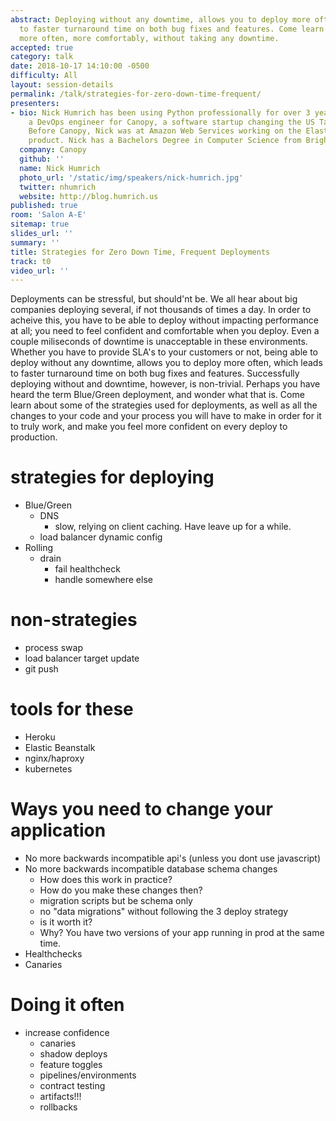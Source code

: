 ```yaml
---
abstract: Deploying without any downtime, allows you to deploy more often, which leads
  to faster turnaround time on both bug fixes and features. Come learn how to deploy
  more often, more comfortably, without taking any downtime.
accepted: true
category: talk
date: 2018-10-17 14:10:00 -0500
difficulty: All
layout: session-details
permalink: /talk/strategies-for-zero-down-time-frequent/
presenters:
- bio: Nick Humrich has been using Python professionally for over 3 years. He is currently
    a DevOps engineer for Canopy, a software startup changing the US Tax industry.
    Before Canopy, Nick was at Amazon Web Services working on the Elastic Beanstalk
    product. Nick has a Bachelors Degree in Computer Science from Brigham Young University.
  company: Canopy
  github: ''
  name: Nick Humrich
  photo_url: '/static/img/speakers/nick-humrich.jpg'
  twitter: nhumrich
  website: http://blog.humrich.us
published: true
room: 'Salon A-E'
sitemap: true
slides_url: ''
summary: ''
title: Strategies for Zero Down Time, Frequent Deployments
track: t0
video_url: ''
---
```


Deployments can be stressful, but should'nt be. We all hear about big companies deploying several, if not thousands of times a day. In order to acheive this, you have to be able to deploy without impacting performance at all; you need to feel confident and comfortable when you deploy. Even a couple miliseconds of downtime is unacceptable in these environments. Whether you have to provide SLA's to your customers or not, being able to deploy without any downtime, allows you to deploy more often, which leads to faster turnaround time on both bug fixes and features. Successfully deploying without and downtime, however, is non-trivial. Perhaps you have heard the term Blue/Green deployment, and wonder what that is.  Come learn about some of the strategies used for deployments, as well as all the changes to your code and your process you will have to make in order for it to truly work, and make you feel more confident on every deploy to production.

# strategies for deploying
* Blue/Green
  * DNS
    * slow, relying on client caching. Have leave up for a while.
  * load balancer dynamic config
* Rolling
  * drain
    * fail healthcheck
    * handle somewhere else
# non-strategies
* process swap
* load balancer target update
* git push

# tools for these
* Heroku
* Elastic Beanstalk
* nginx/haproxy
* kubernetes

# Ways you need to change your application
* No more backwards incompatible api's (unless you dont use javascript)
* No more backwards incompatible database schema changes
  * How does this work in practice?
  * How do you make these changes then?
  * migration scripts but be schema only
  * no "data migrations" without following the 3 deploy strategy
  * is it worth it?
  * Why? You have two versions of your app running in prod at the same time.
* Healthchecks
* Canaries


# Doing it often
* increase confidence
  * canaries
  * shadow deploys
  * feature toggles
  * pipelines/environments
  * contract testing
  * artifacts!!!
  * rollbacks
